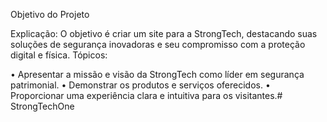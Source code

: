 Objetivo do Projeto

Explicação: O objetivo é criar um site para a StrongTech, destacando suas soluções de segurança inovadoras e seu compromisso com a proteção digital e física.
Tópicos:

•	Apresentar a missão e visão da StrongTech como líder em segurança patrimonial.
•	Demonstrar os produtos e serviços oferecidos.
•	Proporcionar uma experiência clara e intuitiva para os visitantes.#   S t r o n g T e c h O n e  
 